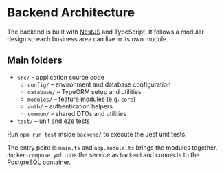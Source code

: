 # Backend Architecture

The backend is built with [NestJS](https://nestjs.com/) and TypeScript. It follows a modular design so each business area can live in its own module.

## Main folders
- `src/` – application source code
  - `config/` – environment and database configuration
  - `database/` – TypeORM setup and utilities
  - `modules/` – feature modules (e.g. `core`)
  - `auth/` – authentication helpers
  - `common/` – shared DTOs and utilities
- `test/` – unit and e2e tests

Run `npm run test` inside `backend/` to execute the Jest unit tests.

The entry point is `main.ts` and `app.module.ts` brings the modules together. `docker-compose.yml` runs the service as `backend` and connects to the PostgreSQL container.
